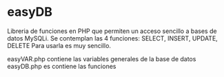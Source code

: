 # easyDB
Libreria de funciones en PHP que permiten un acceso sencillo a bases de datos MySQLi. Se contemplan las 4 funciones: SELECT, INSERT, UPDATE, DELETE
Para usarla es muy sencillo.

easyVAR.php contiene las variables generales de la base de datos
easyDB.php es contiene las funciones
